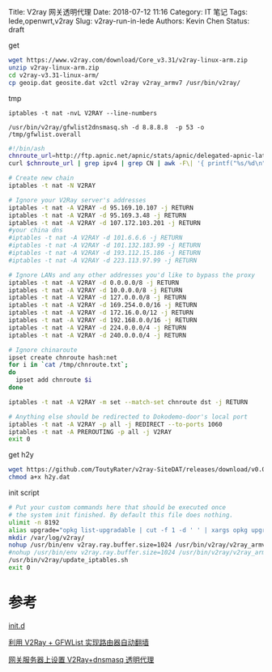 Title: V2ray 网关透明代理
Date: 2018-07-12 11:16
Category: IT 笔记
Tags: lede,openwrt,v2ray
Slug: v2ray-run-in-lede
Authors: Kevin Chen
Status: draft

get

```bash
wget https://www.v2ray.com/download/Core_v3.31/v2ray-linux-arm.zip
unzip v2ray-linux-arm.zip
cd v2ray-v3.31-linux-arm/
cp geoip.dat geosite.dat v2ctl v2ray v2ray_armv7 /usr/bin/v2ray/
```

tmp

```
iptables -t nat -nvL V2RAY --line-numbers

/usr/bin/v2ray/gfwlist2dnsmasq.sh -d 8.8.8.8  -p 53 -o /tmp/gfwlist.overall
```

```bash
#!/bin/ash
chnroute_url=http://ftp.apnic.net/apnic/stats/apnic/delegated-apnic-latest
curl $chnroute_url | grep ipv4 | grep CN | awk -F\| '{ printf("%s/%d\n", $4, 32-log($5)/log(2)) }' > /tmp/chnroute.txt

# Create new chain
iptables -t nat -N V2RAY

# Ignore your V2Ray server's addresses
iptables -t nat -A V2RAY -d 95.169.10.107 -j RETURN
iptables -t nat -A V2RAY -d 95.169.3.48 -j RETURN
iptables -t nat -A V2RAY -d 107.172.103.201 -j RETURN
#your china dns
#iptables -t nat -A V2RAY -d 101.6.6.6 -j RETURN
#iptables -t nat -A V2RAY -d 101.132.183.99 -j RETURN
#iptables -t nat -A V2RAY -d 193.112.15.186 -j RETURN
#iptables -t nat -A V2RAY -d 223.113.97.99 -j RETURN

# Ignore LANs and any other addresses you'd like to bypass the proxy
iptables -t nat -A V2RAY -d 0.0.0.0/8 -j RETURN
iptables -t nat -A V2RAY -d 10.0.0.0/8 -j RETURN
iptables -t nat -A V2RAY -d 127.0.0.0/8 -j RETURN
iptables -t nat -A V2RAY -d 169.254.0.0/16 -j RETURN
iptables -t nat -A V2RAY -d 172.16.0.0/12 -j RETURN
iptables -t nat -A V2RAY -d 192.168.0.0/16 -j RETURN
iptables -t nat -A V2RAY -d 224.0.0.0/4 -j RETURN
iptables -t nat -A V2RAY -d 240.0.0.0/4 -j RETURN

# Ignore chinaroute
ipset create chnroute hash:net
for i in `cat /tmp/chnroute.txt`;
do
  ipset add chnroute $i
done

iptables -t nat -A V2RAY -m set --match-set chnroute dst -j RETURN

# Anything else should be redirected to Dokodemo-door's local port
iptables -t nat -A V2RAY -p all -j REDIRECT --to-ports 1060
iptables -t nat -A PREROUTING -p all -j V2RAY
exit 0
```

get h2y

```bash
wget https://github.com/ToutyRater/v2ray-SiteDAT/releases/download/v0.0.1/h2y.dat
chmod a+x h2y.dat
```

init script

```bash
# Put your custom commands here that should be executed once
# the system init finished. By default this file does nothing.
ulimit -n 8192
alias upgrade="opkg list-upgradable | cut -f 1 -d ' ' | xargs opkg upgrade"
mkdir /var/log/v2ray/
nohup /usr/bin/env v2ray.ray.buffer.size=1024 /usr/bin/v2ray/v2ray_armv7 -config /etc/v2ray/LEDE-H2-client.json &
#nohup /usr/bin/env v2ray.ray.buffer.size=1024 /usr/bin/v2ray/v2ray_armv7 -config /etc/v2ray/LEDE-KCP-client.json &
/usr/bin/v2ray/update_iptables.sh
exit 0
```

# 参考

[init.d](https://github.com/v2ray/v2ray-core/issues/101)

[利用 V2Ray + GFWList 实现路由器自动翻墙](https://cryptopunk.me/posts/27406/)

[网关服务器上设置 V2Ray+dnsmasq 透明代理](https://dakai.github.io/2017/11/27/v2ray.html)
